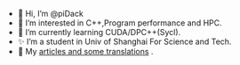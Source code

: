 - 👋 Hi, I’m @piDack
- 👀 I’m interested in C++,Program performance and HPC.
- 🌱 I’m currently learning CUDA/DPC++(Sycl).
- ✨ I’m a student in Univ of Shanghai For Science and Tech.
- 🎇 My [articles and some translations](https://www.zhihu.com/people/pcdack) .


<!---
piDack/piDack is a ✨ special ✨ repository because its `README.md` (this file) appears on your GitHub profile.
You can click the Preview link to take a look at your changes.
--->
